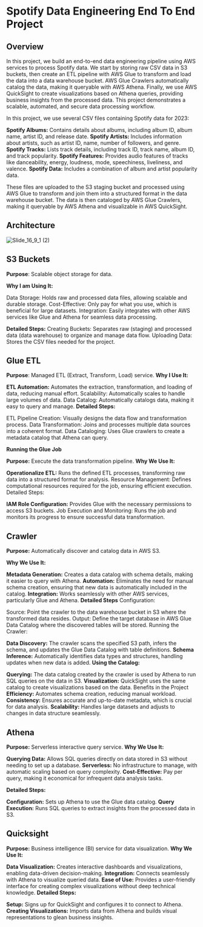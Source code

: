 # Spotify Data Engineering End To End Project
## Overview

In this project, we build an end-to-end data engineering pipeline using AWS services to process Spotify data. We start by storing raw CSV data in S3 buckets, then create an ETL pipeline with AWS Glue to transform and load the data into a data warehouse bucket. AWS Glue Crawlers automatically catalog the data, making it queryable with AWS Athena. Finally, we use AWS QuickSight to create visualizations based on Athena queries, providing business insights from the processed data. This project demonstrates a scalable, automated, and secure data processing workflow.

In this project, we use several CSV files containing Spotify data for 2023:

**Spotify Albums:** Contains details about albums, including album ID, album name, artist ID, and release date.
**Spotify Artists:** Includes information about artists, such as artist ID, name, number of followers, and genre.
**Spotify Tracks:** Lists track details, including track ID, track name, album ID, and track popularity.
**Spotify Features:** Provides audio features of tracks like danceability, energy, loudness, mode, speechiness, liveliness, and valence.
**Spotify Data:** Includes a combination of album and artist popularity data.

These files are uploaded to the S3 staging bucket and processed using AWS Glue to transform and join them into a structured format in the data warehouse bucket. The data is then cataloged by AWS Glue Crawlers, making it queryable by AWS Athena and visualizable in AWS QuickSight.

## Architecture
![Slide_16_9_1 (2)](https://github.com/user-attachments/assets/8a6e9424-8cce-4f68-9bda-825a0e0551ec)

## S3 Buckets
**Purpose**: Scalable object storage for data.

**Why I am Using It:**

Data Storage: Holds raw and processed data files, allowing scalable and durable storage.
Cost-Effective: Only pay for what you use, which is beneficial for large datasets.
Integration: Easily integrates with other AWS services like Glue and Athena for seamless data processing.

**Detailed Steps:**
Creating Buckets: Separates raw (staging) and processed data (data warehouse) to organize and manage data flow.
Uploading Data: Stores the CSV files needed for the project.
## Glue ETL
**Purpose**: Managed ETL (Extract, Transform, Load) service.
**Why I Use It:**

**ETL Automation:** Automates the extraction, transformation, and loading of data, reducing manual effort.
Scalability: Automatically scales to handle large volumes of data.
Data Catalog: Automatically catalogs data, making it easy to query and manage.
**Detailed Steps:**

ETL Pipeline Creation: Visually designs the data flow and transformation process.
Data Transformation: Joins and processes multiple data sources into a coherent format.
Data Cataloging: Uses Glue crawlers to create a metadata catalog that Athena can query.

**Running the Glue Job**

**Purpose:** Execute the data transformation pipeline.
**Why We Use It:**

**Operationalize ETL:** Runs the defined ETL processes, transforming raw data into a structured format for analysis.
Resource Management: Defines computational resources required for the job, ensuring efficient execution.
Detailed Steps:

**IAM Role Configuration:** Provides Glue with the necessary permissions to access S3 buckets.
Job Execution and Monitoring: Runs the job and monitors its progress to ensure successful data transformation.
## Crawler
**Purpose:** Automatically discover and catalog data in AWS S3.

**Why We Use It:**

**Metadata Generation:** Creates a data catalog with schema details, making it easier to query with Athena.
**Automation:** Eliminates the need for manual schema creation, ensuring that new data is automatically included in the catalog.
**Integration:** Works seamlessly with other AWS services, particularly Glue and Athena.
**Detailed Steps**
Configuration:

Source: Point the crawler to the data warehouse bucket in S3 where the transformed data resides.
Output: Define the target database in AWS Glue Data Catalog where the discovered tables will be stored.
Running the Crawler:

**Data Discovery:** The crawler scans the specified S3 path, infers the schema, and updates the Glue Data Catalog with table definitions.
**Schema Inference:** Automatically identifies data types and structures, handling updates when new data is added.
**Using the Catalog:**

**Querying:** The data catalog created by the crawler is used by Athena to run SQL queries on the data in S3.
**Visualization:** QuickSight uses the same catalog to create visualizations based on the data.
Benefits in the Project
**Efficiency:** Automates schema creation, reducing manual workload.
**Consistency:** Ensures accurate and up-to-date metadata, which is crucial for data analysis.
**Scalability:** Handles large datasets and adjusts to changes in data structure seamlessly.

## Athena
**Purpose:** Serverless interactive query service.
**Why We Use It:**

**Querying Data:** Allows SQL queries directly on data stored in S3 without needing to set up a database.
**Serverless:** No infrastructure to manage, with automatic scaling based on query complexity.
**Cost-Effective:** Pay per query, making it economical for infrequent data analysis tasks.

**Detailed Steps:**

**Configuration:** Sets up Athena to use the Glue data catalog.
**Query Execution:** Runs SQL queries to extract insights from the processed data in S3.
## Quicksight
**Purpose:** Business intelligence (BI) service for data visualization.
**Why We Use It:**

**Data Visualization:** Creates interactive dashboards and visualizations, enabling data-driven decision-making.
**Integration:** Connects seamlessly with Athena to visualize queried data.
**Ease of Use:** Provides a user-friendly interface for creating complex visualizations without deep technical knowledge.
**Detailed Steps:**

**Setup:** Signs up for QuickSight and configures it to connect to Athena.
**Creating Visualizations:** Imports data from Athena and builds visual representations to glean business insights.
